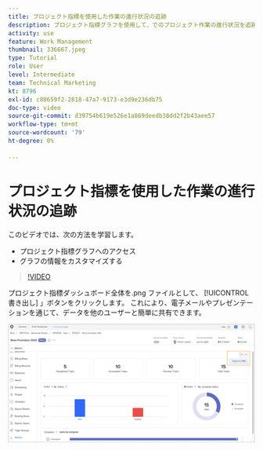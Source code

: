 ```yaml
---
title: プロジェクト指標を使用した作業の進行状況の追跡
description: プロジェクト指標グラフを使用して、でのプロジェクト作業の進行状況を追跡する方法を説明します。 [!DNL  Workfront].
activity: use
feature: Work Management
thumbnail: 336667.jpeg
type: Tutorial
role: User
level: Intermediate
team: Technical Marketing
kt: 8796
exl-id: c80659f2-2818-47a7-9173-e3d9e236db75
doc-type: video
source-git-commit: d39754b619e526e1a869deedb38dd2f2b43aee57
workflow-type: tm+mt
source-wordcount: '79'
ht-degree: 0%

---
```


# プロジェクト指標を使用した作業の進行状況の追跡

このビデオでは、次の方法を学習します。

* プロジェクト指標グラフへのアクセス
* グラフの情報をカスタマイズする

>[!VIDEO](https://video.tv.adobe.com/v/336667/?quality=12)

プロジェクト指標ダッシュボード全体を.png ファイルとして、 [!UICONTROL 書き出し] 」ボタンをクリックします。 これにより、電子メールやプレゼンテーションを通じて、データを他のユーザーと簡単に共有できます。

![エクスポートされたプロジェクト指標ページ](assets/planner-fund-metrics-export.png)

<!---
Overview of project metrics
--->
